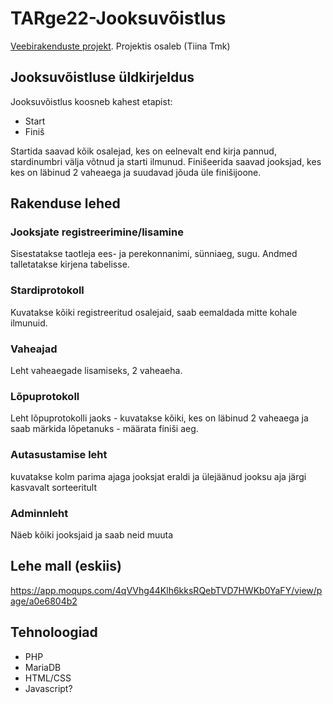 # TARge22-Jooksuvõistlus
[Veebirakenduste projekt](https://github.com/users/TiinaTmk/projects/4). Projektis osaleb (Tiina Tmk)
## Jooksuvõistluse üldkirjeldus
Jooksuvõistlus koosneb kahest etapist:
 - Start
 - Finiš

Startida saavad kõik osalejad, kes on eelnevalt end kirja pannud, stardinumbri välja võtnud ja starti ilmunud.
Finišeerida saavad jooksjad, kes kes on läbinud 2 vaheaega ja suudavad jõuda üle finišijoone.
## Rakenduse lehed
### Jooksjate registreerimine/lisamine
Sisestatakse taotleja ees- ja perekonnanimi, sünniaeg, sugu. Andmed talletatakse kirjena tabelisse.
### Stardiprotokoll
Kuvatakse kõiki registreeritud osalejaid, saab eemaldada mitte kohale ilmunuid.
### Vaheajad
Leht vaheaegade lisamiseks, 2 vaheaeha.
### Lõpuprotokoll
Leht lõpuprotokolli jaoks - kuvatakse kõiki, kes on läbinud 2 vaheaega ja saab märkida lõpetanuks - määrata finiši aeg.
### Autasustamise leht
kuvatakse kolm parima ajaga jooksjat eraldi ja ülejäänud jooksu aja järgi kasvavalt sorteeritult
### Adminnleht
Näeb kõiki jooksjaid ja saab neid muuta
## Lehe mall (eskiis)
https://app.moqups.com/4qVVhg44Klh6kksRQebTVD7HWKb0YaFY/view/page/a0e6804b2
## Tehnoloogiad
 - PHP
 - MariaDB
 - HTML/CSS
 - Javascript?
